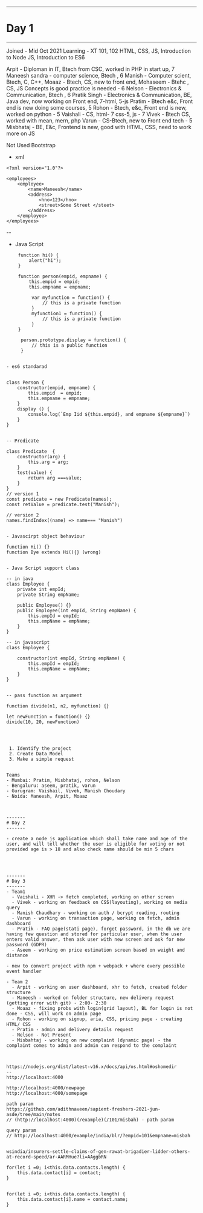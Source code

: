 -------
# Day 1 
-------
Joined - Mid Oct 2021 
Learning - XT 101, 102 HTML, CSS, JS, Introduction to Node JS, Introduction to  ES6 



Arpit - Diploman in IT, Btech from CSC, worked in PHP in start up, 7 
Maneesh sandra - computer science, Btech , 6 
Manish - Computer scient, Btech, C, C++, 
Moaaz - Btech, CS, new to front end, 
Mohaseem - Btehc , CS, JS Concepts is good practice is needed - 6
Nelson - Electronics & Communication,  Btech , 6
Pratik Singh -  Electronics & Communication,  BE, Java dev, now working on Front end, 7-html, 5-js 
Pratim - Btech e&c, Front end is new doing some courses, 5 
Rohon - Btech, e&c, Front end is new, worked on python - 5 
Vaishali - CS, html- 7  css-5, js - 7 
Vivek - Btech CS, worked with mean, mern, php 
Varun - CS-Btech, new to Front end tech - 5
Misbhataj - BE, E&c, Frontend is new, good with HTML, CSS, need to work more on JS 


Not Used Bootstrap 




- xml
```
<?xml version="1.0"?>

<employees>
    <employee>
        <name>Maneesh</name>
        <address>
            <hno>123</hno>
            <street>Some Street </steet>
        </address>
    </employee>
</employees>

```

--

- Java Script 
  ```
   function hi() {
       alert("hi");
   }

   function person(empid, empname) {
       this.empid = empid; 
       this.empname = empname; 

        var myfunction = function() {
            // this is a private function 
        }
        myfunction1 = function() {
            // this is a private function 
        }
   }

    person.prototype.display = function() {
        // this is a public function 
    }

```

- es6 standarad 
  
  ```
    class Person {
        constructor(empid, empname) {
            this.empid  = empid; 
            this.empname = empname; 
        }
        display () {
            console.log(`Emp Iid ${this.empid}, and empname ${empname}`)
        }
    }
  ```

-- Predicate 
```
    class Predicate  {
        constructor(arg) {
            this.arg = arg; 
        }
        test(value) {
            return arg ===value;
        }
    }
    // version 1 
    const predicate = new Predicate(names); 
    const retValue = predicate.test("Manish");

    // version 2
    names.findIndex((name) => name=== "Manish")

```

- Javascirpt object behaviour 

```
    function Hi() {}
    function Bye extends Hi(){} (wrong)
```

- Java Script support class 

```
    -- in java 
    class Employee {
        private int empId; 
        private String empName; 

        public Employee() {}
        public Employee(int empId, String empName) {
            this.empId = empId;
            this.empName = empName; 
        }
    }

    -- in javascript 
    class Employee {
        
        constructor(int empId, String empName) {
            this.empId = empId;
            this.empName = empName; 
        }
    }
```

-- pass function as argument 

```
    function divide(n1, n2, myfunction) {}

    let newFunction = function() {}
    divide(10, 20, newFunction)

```
 


 1. Identify the project 
 2. Create Data Model 
 3. Make a simple request 


Teams 
- Mumbai: Pratim, Misbhataj, rohon, Nelson 
- Bengaluru: aseem, pratik, varun 
- Gurugram: Vaishail, Vivek, Manish Choudary 
- Noida: Maneesh, Arpit, Moaaz



-------
# Day 2 
-------

- create a node js application which shall take name and age of the user, and will tell whether the user is eligible for voting or not provided age is > 18 and also check name should be min 5 chars 




-------
# Day 3 
-------
- Team1 
  - Vaishali - XHR -> fetch completed, working on other screen 
  - Vivek - working on feedback on CSS(layouting), working on media query 
  - Manish Chaudhary - working on auth / bcrypt reading, routing 
  - Varun - working on transaction page, working on fetch, admin dashboard 
  - Pratik - FAQ page(stati page), forget password, in the db we are having few question and stored for particular user, when the user enters valid answer, then ask user with new screen and ask for new password (GDPR) 
  - Aseem - working on price estimation screen based on weight and distance

- new to convert project with npm + webpack + where every possible event handler 

- Team 2
  - Arpit - working on user dashboard, xhr to fetch, created folder structure 
  - Maneesh - worked on folder structure, new delivery request (getting error with git) - 2:00- 2:30 
  - Moaaz - fixing probs with login(grid layout), BL for login is not done - CSS, will work on admin page 
  - Rohon - working on signup, aria, CSS, pricing page - creating HTML/ CSS 
  - Pratim - admin and delivery details request 
  - Nelson - Not Present 
  - Misbahtaj - working on new complaint (dynamic page) - the complaint comes to admin and admin can respond to the complaint 



https://nodejs.org/dist/latest-v16.x/docs/api/os.html#oshomedir
-- 
http://localhost:4000

http://localhost:4000/newpage
http://localhost:4000/somepage

path param 
https://github.com/adithnaveen/sapient-freshers-2021-jun-asde/tree/main/notes
// (http://localhost:4000)(/example)(/101/misbah) - path param 

query param  
// http://localhost:4000/example/india/blr/?empid=101&empname=misbah


wsindia/insurers-settle-claims-of-gen-rawat-brigadier-lidder-others-at-record-speed/ar-AARMHue?li=AAggbRN

for(let i =0; i<this.data.contacts.length) {
    this.data.contact[i] = contact; 
}


for(let i =0; i<this.data.contacts.length) {
    this.data.contact[i].name = contact.name; 
}

